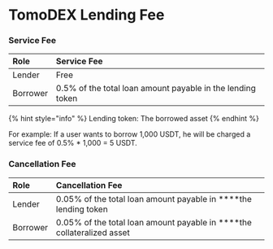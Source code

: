 # TomoDEX Lending Fee

### Service Fee

| Role | Service Fee |
| :--- | :--- |
| Lender | Free |
| Borrower | 0.5% of the total loan amount payable in the lending token |

{% hint style="info" %}
Lending token: The borrowed asset
{% endhint %}

For example: If a user wants to borrow 1,000 USDT, he will be charged a service fee of 0.5% \* 1,000 = 5 USDT.

### Cancellation Fee

| Role | Cancellation Fee |
| :--- | :--- |
| Lender | 0.05% of the total loan amount payable in ****the lending token |
| Borrower | 0.05% of the total loan amount payable in ****the collateralized asset |

### 

